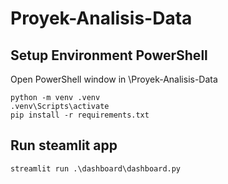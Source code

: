 # Proyek-Analisis-Data

## Setup Environment PowerShell
Open PowerShell window in \Proyek-Analisis-Data
```
python -m venv .venv
.venv\Scripts\activate
pip install -r requirements.txt
```

## Run steamlit app
```
streamlit run .\dashboard\dashboard.py
```
